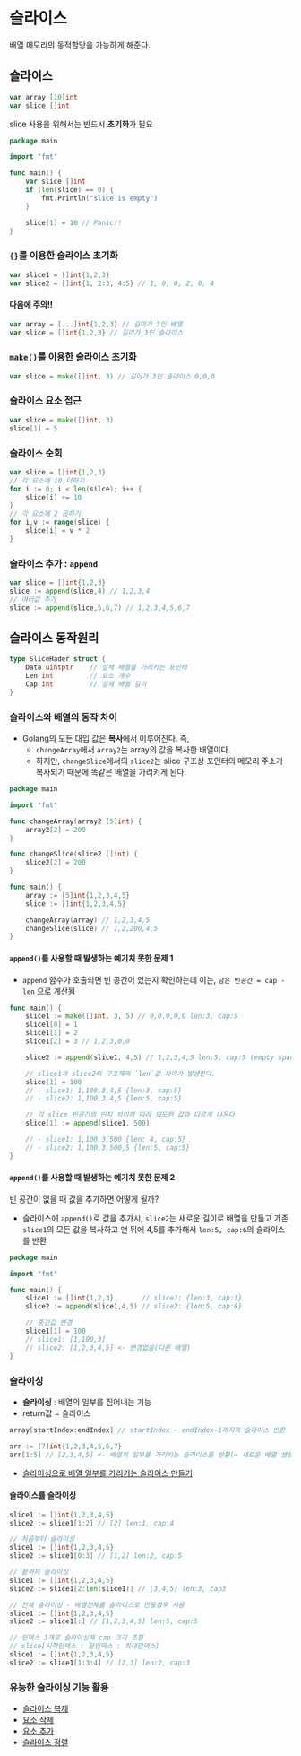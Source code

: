 # 슬라이스

배열 메모리의 동적할당을 가능하게 해준다.

## 슬라이스

```go
var array [10]int
var slice []int
```

slice 사용을 위해서는 반드시 **초기화**가 필요

```go
package main

import "fmt"

func main() {
    var slice []int
    if (len(slice) == 0) {
        fmt.Println("slice is empty")
    }

    slice[1] = 10 // Panic!!
}
```

### `{}`를 이용한 슬라이스 초기화

```go
var slice1 = []int{1,2,3}
var slice2 = []int{1, 2:3, 4:5} // 1, 0, 0, 2, 0, 4
```

#### 다음에 주의!!

```go
var array = [...]int{1,2,3} // 길이가 3인 배열
var slice = []int{1,2,3} // 길이가 3인 슬라이스
```

### `make()`를 이용한 슬라이스 초기화

```go
var slice = make([]int, 3) // 길이가 3인 슬라이스 0,0,0
```

### 슬라이스 요소 접근

```go
var slice = make([]int, 3)
slice[1] = 5
```

### 슬라이스 순회

```go
var slice = []int{1,2,3}
// 각 요소에 10 더하기
for i := 0; i < len(silce); i++ {
    slice[i] += 10
}
// 각 요소에 2 곱하기
for i,v := range(slice) {
    slice[i] = v * 2
}
```

### 슬라이스 추가 : `append`

```go
var slice = []int{1,2,3}
slice := append(slice,4) // 1,2,3,4
// 여러값 추가
slice := append(slice,5,6,7) // 1,2,3,4,5,6,7
```

## 슬라이스 동작원리

```go
type SliceHader struct {
    Data uintptr    // 실제 배열을 가리키는 포인터
    Len int         // 요소 개수
    Cap int         // 실제 배열 길이
}
```

### 슬라이스와 배열의 동작 차이

- Golang의 모든 대입 값은 **복사**에서 이루어진다. 즉,
  - `changeArray`에서 `array2`는 array의 값을 복사한 배열이다.
  - 하지만, `changeSlice`에서의 `slice2`는 slice 구조상 포인터의 메모리 주소가 복사되기 때문에 똑같은 배열을 가리키게 된다.

```go
package main

import "fmt"

func changeArray(array2 [5]int) {
    array2[2] = 200
}

func changeSlice(slice2 []int) {
    slice2[2] = 200
}

func main() {
    array := [5]int{1,2,3,4,5}
    slice := []int{1,2,3,4,5}

    changeArray(array) // 1,2,3,4,5
    changeSlice(slice) // 1,2,200,4,5
}
```

#### `append()`를 사용할 때 발생하는 예기치 못한 문제 1

- `append` 함수가 호출되면 빈 공간이 있는지 확인하는데 이는, `남은 빈공간 = cap - len` 으로 계산됨

```go
func main() {
    slice1 := make([]int, 3, 5) // 0,0,0,0,0 len:3, cap:5
    slice1[0] = 1
    slice1[1] = 2
    slice1[2] = 3 // 1,2,3,0,0

    slice2 := append(slice1, 4,5) // 1,2,3,4,5 len:5, cap:5 (empty space = cap - len = 2)

    // slice1과 slice2의 구조체의 `len`값 차이가 발생한다.
    slice[1] = 100
    // - slice1: 1,100,3,4,5 {len:3, cap:5}
    // - slice2: 1,100,3,4,5 {len:5, cap:5}

    // 각 slice 빈공간의 인지 차이에 따라 의도한 값과 다르게 나온다.
    slice[1] := append(slice1, 500)

    // - slice1: 1,100,3,500 {len: 4, cap:5}
    // - slice2: 1,100,3,500,5 {len:5, cap:5}
}
```

#### `append()`를 사용할 때 발생하는 예기치 못한 문제 2

빈 공간이 없을 때 값을 추가하면 어떻게 될까?

- 슬라이스에 `append()`로 값을 추가시, `slice2`는 새로운 길이로 배열을 만들고 기존 `slice1`의 모든 값을 복사하고 맨 뒤에 4,5를 추가해서 `len:5, cap:6`의 슬라이스를 반환

```go
package main

import "fmt"

func main() {
    slice1 := []int{1,2,3}       // slice1: {len:3, cap:3}
    slice2 := append(slice1,4,5) // slice2: {len:5, cap:6}

    // 중간값 변경
    slice1[1] = 100
    // slice1: [1,100,3]
    // slice2: [1,2,3,4,5] <- 변경없음(다른 배열)
}
```

### 슬라이싱

- **슬라이싱** : 배열의 일부를 집어내는 기능
- return값 = 슬라이스

```go
array[startIndex:endIndex] // startIndex ~ endIndex-1까지의 슬라이스 반환

arr := [7]int{1,2,3,4,5,6,7}
arr[1:5] // [2,3,4,5] <- 배열의 일부를 가리키는 슬라이스를 반환(= 새로운 배열 생성 x)(=배열의 일부를 가리키는 포인터)
```

- [슬라이싱으로 배열 일부를 가리키는 슬라이스 만들기](./slicing/main.go)

#### 슬라이스를 슬라이싱

```go
slice1 := []int{1,2,3,4,5}
slice2 := slice1[1:2] // [2] len:1, cap:4

// 처음부터 슬라이싱
slice1 := []int{1,2,3,4,5}
slice2 := slice1[0:3] // [1,2] len:2, cap:5

// 끝까지 슬라이싱
slice1 := []int{1,2,3,4,5}
slice2 := slice1[2:len(slice1)] // [3,4,5] len:3, cap3

// 전체 슬라이싱 - 배열전체를 슬라이스로 만들경우 사용
slice1 := []int{1,2,3,4,5}
slice2 := slice1[:] // [1,2,3,4,5] len:5, cap:5

// 인덱스 3개로 슬라이싱해 cap 크기 조절
// slice[시작인덱스 : 끝인덱스 : 최대인덱스]
slice1 := []int{1,2,3,4,5}
slice2 := slice1[1:3:4] // [2,3] len:2, cap:3
```

### 유능한 슬라이싱 기능 활용

- [슬라이스 복제](./duplicate-slice/main.go)
- [요소 삭제](./delete-element/main.go)
- [요소 추가](./add-element/main.go)
- [슬라이스 정렬](./sort-slice/main.go)
